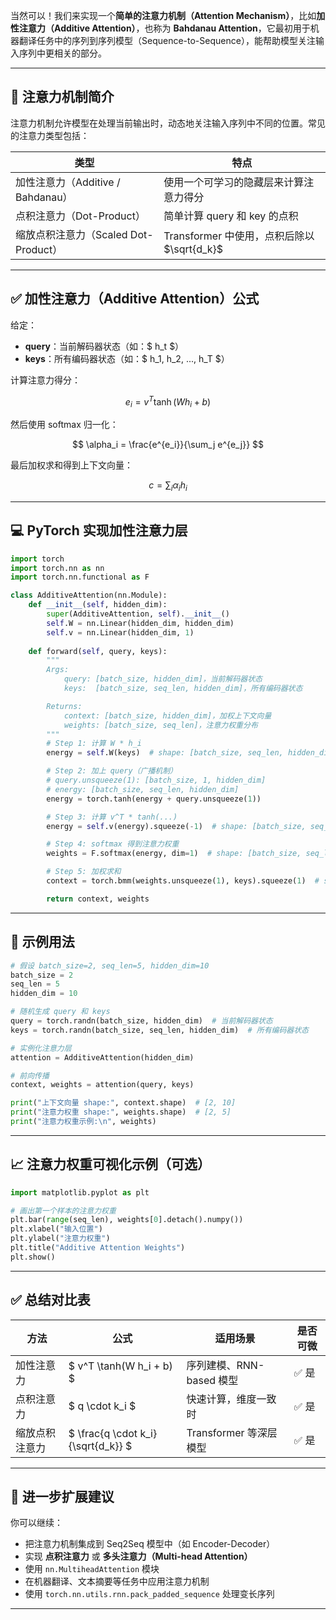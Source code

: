 当然可以！我们来实现一个**简单的注意力机制（Attention Mechanism）**，比如**加性注意力（Additive Attention）**，也称为 **Bahdanau Attention**，它最初用于机器翻译任务中的序列到序列模型（Sequence-to-Sequence），能帮助模型关注输入序列中更相关的部分。

---

## 🧠 注意力机制简介

注意力机制允许模型在处理当前输出时，动态地关注输入序列中不同的位置。常见的注意力类型包括：

| 类型 | 特点 |
|------|------|
| 加性注意力（Additive / Bahdanau） | 使用一个可学习的隐藏层来计算注意力得分 |
| 点积注意力（Dot-Product） | 简单计算 query 和 key 的点积 |
| 缩放点积注意力（Scaled Dot-Product） | Transformer 中使用，点积后除以 $\sqrt{d_k}$ |

---

## ✅ 加性注意力（Additive Attention）公式

给定：

- **query**：当前解码器状态（如：$ h_t $）
- **keys**：所有编码器状态（如：$ h_1, h_2, ..., h_T $）

计算注意力得分：

$$
e_i = v^T \tanh(W h_i + b)
$$

然后使用 softmax 归一化：

$$
\alpha_i = \frac{e^{e_i}}{\sum_j e^{e_j}}
$$

最后加权求和得到上下文向量：

$$
c = \sum_i \alpha_i h_i
$$

---

## 💻 PyTorch 实现加性注意力层

```python
import torch
import torch.nn as nn
import torch.nn.functional as F

class AdditiveAttention(nn.Module):
    def __init__(self, hidden_dim):
        super(AdditiveAttention, self).__init__()
        self.W = nn.Linear(hidden_dim, hidden_dim)
        self.v = nn.Linear(hidden_dim, 1)
        
    def forward(self, query, keys):
        """
        Args:
            query: [batch_size, hidden_dim]，当前解码器状态
            keys:  [batch_size, seq_len, hidden_dim]，所有编码器状态

        Returns:
            context: [batch_size, hidden_dim]，加权上下文向量
            weights: [batch_size, seq_len]，注意力权重分布
        """
        # Step 1: 计算 W * h_i
        energy = self.W(keys)  # shape: [batch_size, seq_len, hidden_dim]

        # Step 2: 加上 query（广播机制）
        # query.unsqueeze(1): [batch_size, 1, hidden_dim]
        # energy: [batch_size, seq_len, hidden_dim]
        energy = torch.tanh(energy + query.unsqueeze(1))

        # Step 3: 计算 v^T * tanh(...)
        energy = self.v(energy).squeeze(-1)  # shape: [batch_size, seq_len]

        # Step 4: softmax 得到注意力权重
        weights = F.softmax(energy, dim=1)  # shape: [batch_size, seq_len]

        # Step 5: 加权求和
        context = torch.bmm(weights.unsqueeze(1), keys).squeeze(1)  # shape: [batch_size, hidden_dim]

        return context, weights
```

---

## 🧪 示例用法

```python
# 假设 batch_size=2, seq_len=5, hidden_dim=10
batch_size = 2
seq_len = 5
hidden_dim = 10

# 随机生成 query 和 keys
query = torch.randn(batch_size, hidden_dim)  # 当前解码器状态
keys = torch.randn(batch_size, seq_len, hidden_dim)  # 所有编码器状态

# 实例化注意力层
attention = AdditiveAttention(hidden_dim)

# 前向传播
context, weights = attention(query, keys)

print("上下文向量 shape:", context.shape)  # [2, 10]
print("注意力权重 shape:", weights.shape)  # [2, 5]
print("注意力权重示例:\n", weights)
```

---

## 📈 注意力权重可视化示例（可选）

```python
import matplotlib.pyplot as plt

# 画出第一个样本的注意力权重
plt.bar(range(seq_len), weights[0].detach().numpy())
plt.xlabel("输入位置")
plt.ylabel("注意力权重")
plt.title("Additive Attention Weights")
plt.show()
```

---

## ✅ 总结对比表

| 方法 | 公式 | 适用场景 | 是否可微 |
|------|------|----------|-----------|
| 加性注意力 | $ v^T \tanh(W h_i + b) $ | 序列建模、RNN-based 模型 | ✅ 是 |
| 点积注意力 | $ q \cdot k_i $ | 快速计算，维度一致时 | ✅ 是 |
| 缩放点积注意力 | $ \frac{q \cdot k_i}{\sqrt{d_k}} $ | Transformer 等深层模型 | ✅ 是 |

---

## 🧩 进一步扩展建议

你可以继续：

- 把注意力机制集成到 Seq2Seq 模型中（如 Encoder-Decoder）
- 实现 **点积注意力** 或 **多头注意力（Multi-head Attention）**
- 使用 `nn.MultiheadAttention` 模块
- 在机器翻译、文本摘要等任务中应用注意力机制
- 使用 `torch.nn.utils.rnn.pack_padded_sequence` 处理变长序列

---